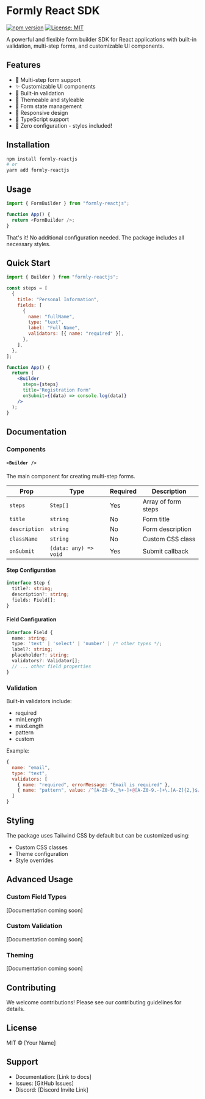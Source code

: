# Formly React SDK

[![npm version](https://badge.fury.io/js/formly-reactjs.svg)](https://badge.fury.io/js/formly-reactjs)
[![License: MIT](https://img.shields.io/badge/License-MIT-yellow.svg)](https://opensource.org/licenses/MIT)

A powerful and flexible form builder SDK for React applications with built-in validation, multi-step forms, and customizable UI components.

## Features

- 🚀 Multi-step form support
- ✨ Customizable UI components
- 📝 Built-in validation
- 🎨 Themeable and styleable
- 🔄 Form state management
- 📱 Responsive design
- 🎯 TypeScript support
- 🎈 Zero configuration - styles included!

## Installation

```bash
npm install formly-reactjs
# or
yarn add formly-reactjs
```

## Usage

```javascript
import { FormBuilder } from "formly-reactjs";

function App() {
  return <FormBuilder />;
}
```

That's it! No additional configuration needed. The package includes all necessary styles.

## Quick Start

```jsx
import { Builder } from "formly-reactjs";

const steps = [
  {
    title: "Personal Information",
    fields: [
      {
        name: "fullName",
        type: "text",
        label: "Full Name",
        validators: [{ name: "required" }],
      },
    ],
  },
];

function App() {
  return (
    <Builder
      steps={steps}
      title="Registration Form"
      onSubmit={(data) => console.log(data)}
    />
  );
}
```

## Documentation

### Components

#### `<Builder />`

The main component for creating multi-step forms.

| Prop          | Type                  | Required | Description         |
| ------------- | --------------------- | -------- | ------------------- |
| `steps`       | `Step[]`              | Yes      | Array of form steps |
| `title`       | `string`              | No       | Form title          |
| `description` | `string`              | No       | Form description    |
| `className`   | `string`              | No       | Custom CSS class    |
| `onSubmit`    | `(data: any) => void` | Yes      | Submit callback     |

#### Step Configuration

```typescript
interface Step {
  title?: string;
  description?: string;
  fields: Field[];
}
```

#### Field Configuration

```typescript
interface Field {
  name: string;
  type: 'text' | 'select' | 'number' | /* other types */;
  label?: string;
  placeholder?: string;
  validators?: Validator[];
  // ... other field properties
}
```

### Validation

Built-in validators include:

- required
- minLength
- maxLength
- pattern
- custom

Example:

```javascript
{
  name: "email",
  type: "text",
  validators: [
    { name: "required", errorMessage: "Email is required" },
    { name: "pattern", value: /^[A-Z0-9._%+-]+@[A-Z0-9.-]+\.[A-Z]{2,}$/i }
  ]
}
```

## Styling

The package uses Tailwind CSS by default but can be customized using:

- Custom CSS classes
- Theme configuration
- Style overrides

## Advanced Usage

### Custom Field Types

[Documentation coming soon]

### Custom Validation

[Documentation coming soon]

### Theming

[Documentation coming soon]

## Contributing

We welcome contributions! Please see our contributing guidelines for details.

## License

MIT © [Your Name]

## Support

- Documentation: [Link to docs]
- Issues: [GitHub Issues]
- Discord: [Discord Invite Link]
